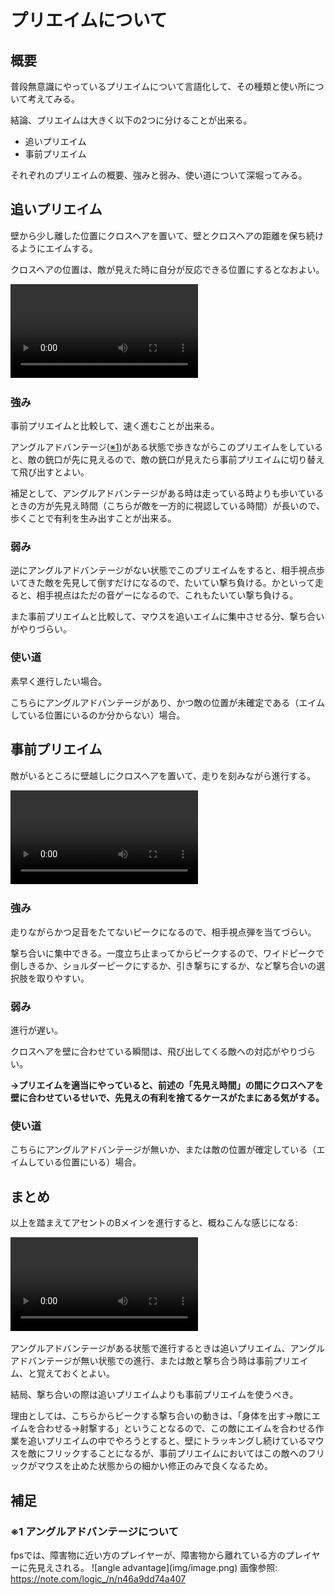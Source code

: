 # プリエイムについて
## 概要
普段無意識にやっているプリエイムについて言語化して、その種類と使い所について考えてみる。

結論、プリエイムは大きく以下の2つに分けることが出来る。

- 追いプリエイム
- 事前プリエイム

それぞれのプリエイムの概要、強みと弱み、使い道について深堀ってみる。

## 追いプリエイム
壁から少し離した位置にクロスヘアを置いて、壁とクロスヘアの距離を保ち続けるようにエイムする。

クロスヘアの位置は、敵が見えた時に自分が反応できる位置にするとなおよい。

![type:video](video/preaim1.mp4)
### 強み
事前プリエイムと比較して、速く進むことが出来る。</br>

アングルアドバンテージ(<a href='#angle_advantage'>※1</a>)がある状態で歩きながらこのプリエイムをしていると、敵の銃口が先に見えるので、敵の銃口が見えたら事前プリエイムに切り替えて飛び出すとよい。

補足として、アングルアドバンテージがある時は走っている時よりも歩いているときの方が先見え時間（こちらが敵を一方的に視認している時間）が長いので、歩くことで有利を生み出すことが出来る。
### 弱み
逆にアングルアドバンテージがない状態でこのプリエイムをすると、相手視点歩いてきた敵を先見して倒すだけになるので、たいてい撃ち負ける。かといって走ると、相手視点はただの音ゲーになるので、これもたいてい撃ち負ける。

また事前プリエイムと比較して、マウスを追いエイムに集中させる分、撃ち合いがやりづらい。
### 使い道
素早く進行したい場合。

こちらにアングルアドバンテージがあり、かつ敵の位置が未確定である（エイムしている位置にいるのか分からない）場合。

## 事前プリエイム
敵がいるところに壁越しにクロスヘアを置いて、走りを刻みながら進行する。

![type:video](video/preaim2.mp4)
### 強み
走りながらかつ足音をたてないピークになるので、相手視点弾を当てづらい。

撃ち合いに集中できる。一度立ち止まってからピークするので、ワイドピークで倒しきるか、ショルダーピークにするか、引き撃ちにするか、など撃ち合いの選択肢を取りやすい。
### 弱み
進行が遅い。

クロスヘアを壁に合わせている瞬間は、飛び出してくる敵への対応がやりづらい。

<b>→プリエイムを適当にやっていると、前述の「先見え時間」の間にクロスヘアを壁に合わせているせいで、先見えの有利を捨てるケースがたまにある気がする。</b>

### 使い道
こちらにアングルアドバンテージが無いか、または敵の位置が確定している（エイムしている位置にいる）場合。</br>


## まとめ
以上を踏まえてアセントのBメインを進行すると、概ねこんな感じになる:

![type:video](video/preaim3.mp4)

アングルアドバンテージがある状態で進行するときは追いプリエイム、アングルアドバンテージが無い状態での進行、または敵と撃ち合う時は事前プリエイム、と覚えておくとよい。

結局、撃ち合いの際は追いプリエイムよりも事前プリエイムを使うべき。


理由としては、こちらからピークする撃ち合いの動きは、「身体を出す→敵にエイムを合わせる→射撃する」ということなるので、この敵にエイムを合わせる作業を追いプリエイムの中でやろうとすると、壁にトラッキングし続けているマウスを敵にフリックすることになるが、事前プリエイムにおいてはこの敵へのフリックがマウスを止めた状態からの細かい修正のみで良くなるため。


## 補足
<h3 id="angle_advantage">※1 アングルアドバンテージについて</h3>
fpsでは、障害物に近い方のプレイヤーが、障害物から離れている方のプレイヤーに先見えされる。
![angle advantage](img/image.png)
画像参照: <a href="https://note.com/logic_/n/n46a9dd74a407">https://note.com/logic_/n/n46a9dd74a407</a>